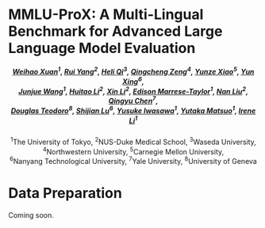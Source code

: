 # MMLU-ProX: A Multi-Lingual Benchmark for Advanced Large Language Model Evaluation
<p align="center">
<!-- 
<a href="" target='_blank'>
    <img src="">
</a>
-->
<h5 align="center">
    <em>
        <a href="https://scholar.google.com/citations?user=7e0W-2AAAAAJ&hl=en">Weihao Xuan</a><sup>1</sup>, 
        <a href="https://scholar.google.com/citations?user=aCawmg0AAAAJ&hl=zh-CN">Rui Yang</a><sup>2</sup>, 
        <a href="https://scholar.google.com/citations?user=CH-rTXsAAAAJ&hl=en">Heli Qi</a><sup>3</sup>, 
        <a href="https://scholar.google.com/citations?user=i0K71KQAAAAJ&hl=en">Qingcheng Zeng</a><sup>4</sup>, 
        <a href="https://scholar.google.com.hk/citations?user=95n7XTkAAAAJ&hl=en">Yunze Xiao</a><sup>5</sup>, 
        <a href="https://scholar.google.com/citations?user=uOAYTXoAAAAJ&hl=en">Yun Xing</a><sup>6</sup>,
        <br>
        <a href="https://scholar.google.com/citations?user=H58gKSAAAAAJ&hl=en">Junjue Wang</a><sup>1</sup>, 
        <a href="">Huitao Li</a><sup>2</sup>, 
        <a href="">Xin Li</a><sup>2</sup>, 
        <a href="https://scholar.google.com/citations?hl=es&user=uK_esCgAAAAJ">Edison Marrese-Taylor</a><sup>1</sup>, 
        <a href="https://scholar.google.com/citations?user=ceF698kAAAAJ&hl=zh-CN">Nan Liu</a><sup>2</sup>, 
        <a href="https://scholar.google.com/citations?user=FSLotiMAAAAJ&hl=en">Qingyu Chen</a><sup>7</sup>,
        <br>
        <a href="https://scholar.google.com/citations?user=bDgzTucAAAAJ&hl=en">Douglas Teodoro</a><sup>8</sup>, 
        <a href="https://scholar.google.com/citations?user=uYmK-A0AAAAJ&hl=en">Shijian Lu</a><sup>6</sup>, 
        <a href="https://scholar.google.co.jp/citations?user=nRLaJiQAAAAJ&hl=ja">Yusuke Iwasawa</a><sup>1</sup>, 
        <a href="https://scholar.google.co.jp/citations?user=Dy8iau4AAAAJ&hl=ja">Yutaka Matsuo</a><sup>1</sup>, 
        <a href="https://scholar.google.com/citations?user=JuYPjCMAAAAJ&hl=zh-CN">Irene Li</a><sup>1</sup>
    </em>
</h5>
<p align="center">
    <sup>1</sup>The University of Tokyo, <sup>2</sup>NUS-Duke Medical School, <sup>3</sup>Waseda University,<br>
    <sup>4</sup>Northwestern University, <sup>5</sup>Carnegie Mellon University,<br>
    <sup>6</sup>Nanyang Technological University, <sup>7</sup>Yale University, <sup>8</sup>University of Geneva
</p>
<p align="center">

# Data Preparation
Coming soon.